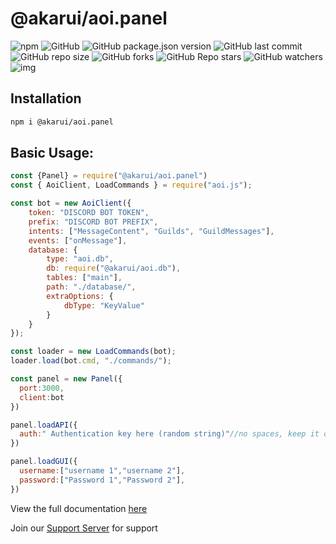 # @akarui/aoi.panel
![npm](https://img.shields.io/npm/dt/@akarui/aoi.panel?color=blue&label=NPM%20Downloads&logo=npm&logoColor=Green)
![GitHub](https://img.shields.io/github/license/AkaruiDevelopment/panel?color=blue&logo=github)
![GitHub package.json version](https://img.shields.io/github/package-json/v/AkaruiDevelopment/panel?color=blue&label=Git%20Version)
![GitHub last commit](https://img.shields.io/github/last-commit/AkaruiDevelopment/panel?color=blue)
![GitHub repo size](https://img.shields.io/github/repo-size/AkaruiDevelopment/panel)
![GitHub forks](https://img.shields.io/github/forks/AkaruiDevelopment/panel?color=blue&style=social)
![GitHub Repo stars](https://img.shields.io/github/stars/AkaruiDevelopment/panel?style=social)
![GitHub watchers](https://img.shields.io/github/watchers/AkaruiDevelopment/panel?style=social)
![img](https://raw.githubusercontent.com/aoijs/website/main/assets/images/aoipanel-banner.png)


## Installation

```bash
npm i @akarui/aoi.panel
```

## Basic Usage:
```javascript
const {Panel} = require("@akarui/aoi.panel")
const { AoiClient, LoadCommands } = require("aoi.js");

const bot = new AoiClient({
    token: "DISCORD BOT TOKEN",
    prefix: "DISCORD BOT PREFIX",
    intents: ["MessageContent", "Guilds", "GuildMessages"],
    events: ["onMessage"],
    database: {
        type: "aoi.db",
        db: require("@akarui/aoi.db"),
        tables: ["main"],
        path: "./database/",
        extraOptions: {
            dbType: "KeyValue"
        }
    }
});

const loader = new LoadCommands(bot);
loader.load(bot.cmd, "./commands/");

const panel = new Panel({
  port:3000,
  client:bot
})

panel.loadAPI({
  auth:" Authentication key here (random string)"//no spaces, keep it only alphanumeric...
})

panel.loadGUI({
  username:["username 1","username 2"],
  password:["Password 1","Password 2"],
})
```

View the full documentation [here](https://github.com/AkaruiDevelopment/panel/tree/v0.0.5/docs/intro.md)

Join our [Support Server](https://aoi.js.org/invite) for support
